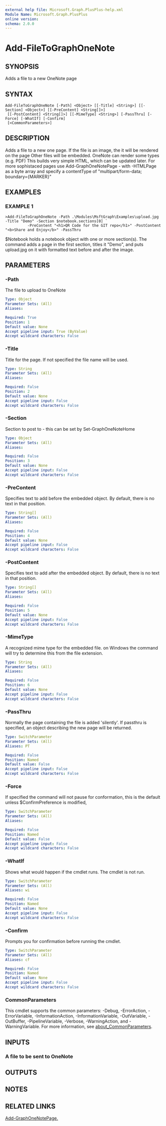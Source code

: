 ```yaml
---
external help file: Microsoft.Graph.PlusPlus-help.xml
Module Name: Microsoft.Graph.PlusPlus
online version:
schema: 2.0.0
---
```


# Add-FileToGraphOneNote

## SYNOPSIS
Adds a file to a new OneNote page

## SYNTAX

```
Add-FileToGraphOneNote [-Path] <Object> [[-Title] <String>] [[-Section] <Object>] [[-PreContent] <String[]>]
 [[-PostContent] <String[]>] [[-MimeType] <String>] [-PassThru] [-Force] [-WhatIf] [-Confirm]
 [<CommonParameters>]
```

## DESCRIPTION
Adds a file to a new one page.
If the file is an image, the it will be rendered on the page
Other files will be embedded.
OneNote can render some types (e.g.
PDF)
This builds very simple HTML, which can be updated later.
For more sophistaced pages use Add-GraphOneNotePage - with -HTMLPage as a byte array and
specify a contentType of "multipart/form-data; boundary={MARKER}"

## EXAMPLES

### EXAMPLE 1
```
>Add-FileToGraphOneNote -Path .\Modules\MsftGraph\Examples\upload.jpg -Title "Demo" -Section $notebook.sections[0] `
          -PreContent "<h1>QR Code for the GIT repo</h1>" -PostContent "<b>Share and Enjoy</b>" -PassThru
```

$Notebook holds a notebook object with one or more section(s).
The command adds a page in the first section,
titles it "Demo", and puts upload.jpg on it with formatted text before and after the image.

## PARAMETERS

### -Path
The file to upload to OneNote

```yaml
Type: Object
Parameter Sets: (All)
Aliases:

Required: True
Position: 1
Default value: None
Accept pipeline input: True (ByValue)
Accept wildcard characters: False
```

### -Title
Title for the page.
If not specified the file name will be used.

```yaml
Type: String
Parameter Sets: (All)
Aliases:

Required: False
Position: 2
Default value: None
Accept pipeline input: False
Accept wildcard characters: False
```

### -Section
Section to post to -  this can be set by Set-GraphOneNoteHome

```yaml
Type: Object
Parameter Sets: (All)
Aliases:

Required: False
Position: 3
Default value: None
Accept pipeline input: False
Accept wildcard characters: False
```

### -PreContent
Specifies text to add before the embedded object.
By default, there is no text in that position.

```yaml
Type: String[]
Parameter Sets: (All)
Aliases:

Required: False
Position: 4
Default value: None
Accept pipeline input: False
Accept wildcard characters: False
```

### -PostContent
Specifies text to add after the embedded object.
By default, there is no text in that position.

```yaml
Type: String[]
Parameter Sets: (All)
Aliases:

Required: False
Position: 5
Default value: None
Accept pipeline input: False
Accept wildcard characters: False
```

### -MimeType
A recognized mime type for the embedded file.
on Windows the command will try to determine this from the file extension.

```yaml
Type: String
Parameter Sets: (All)
Aliases:

Required: False
Position: 6
Default value: None
Accept pipeline input: False
Accept wildcard characters: False
```

### -PassThru
Normally the page containing the file is added 'silently'.
If passthru is specified, an object describing the new page will be returned.

```yaml
Type: SwitchParameter
Parameter Sets: (All)
Aliases: PT

Required: False
Position: Named
Default value: False
Accept pipeline input: False
Accept wildcard characters: False
```

### -Force
If specified the command will not pause for conformation, this is the default unless $ConfirmPreference is modified,

```yaml
Type: SwitchParameter
Parameter Sets: (All)
Aliases:

Required: False
Position: Named
Default value: False
Accept pipeline input: False
Accept wildcard characters: False
```

### -WhatIf
Shows what would happen if the cmdlet runs.
The cmdlet is not run.

```yaml
Type: SwitchParameter
Parameter Sets: (All)
Aliases: wi

Required: False
Position: Named
Default value: None
Accept pipeline input: False
Accept wildcard characters: False
```

### -Confirm
Prompts you for confirmation before running the cmdlet.

```yaml
Type: SwitchParameter
Parameter Sets: (All)
Aliases: cf

Required: False
Position: Named
Default value: None
Accept pipeline input: False
Accept wildcard characters: False
```

### CommonParameters
This cmdlet supports the common parameters: -Debug, -ErrorAction, -ErrorVariable, -InformationAction, -InformationVariable, -OutVariable, -OutBuffer, -PipelineVariable, -Verbose, -WarningAction, and -WarningVariable. For more information, see [about_CommonParameters](http://go.microsoft.com/fwlink/?LinkID=113216).

## INPUTS

### A file to be sent to OneNote
## OUTPUTS

## NOTES

## RELATED LINKS

[Add-GraphOneNotePage.]()

